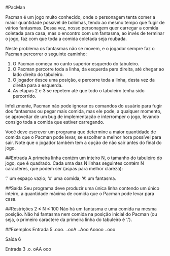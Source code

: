 #PacMan

Pacman é um jogo muito conhecido, onde o personagem tenta comer a maior quantidade possível de bolinhas, tendo ao mesmo tempo que fugir de vários fantasmas. Dessa vez, nosso personagem quer carregar a comida coletada para casa, mas o encontro com um fantasma, ao invés de terminar o jogo, faz com que toda a comida coletada seja roubada.

Neste problema os fantasmas não se movem, e o jogador sempre faz o Pacman percorrer o seguinte caminho:
1. O Pacman começa no canto superior esquerdo do tabuleiro.
2. O Pacman percorre toda a linha, da esquerda para direita, até chegar ao lado direito do tabuleiro.
3. O jogador desce uma posição, e percorre toda a linha, desta vez da direita para a esquerda.
4. As etapas 2 e 3 se repetem até que todo o tabuleiro tenha sido percorrido.

Infelizmente, Pacman não pode ignorar os comandos do usuário para fugir dos fantasmas ou pegar mais comida, mas ele pode, a qualquer momento, se aproveitar de um bug de implementação e interromper o jogo, levando consigo toda a comida que estiver carregando.

Você deve escrever um programa que determine a maior quantidade de comida que o Pacman pode levar, se escolher a melhor hora possível para sair. Note que o jogador também tem a opção de não sair antes do final do jogo.


##Entrada
A primeira linha contém um inteiro N, o tamanho do tabuleiro do jogo, que é quadrado. Cada uma das N linhas seguintes contém N caracteres, que podem ser (aspas para melhor clareza):

‘.’ um espaço vazio;
‘o’ uma comida;
‘A’ um fantasma.

##Saída
Seu programa deve produzir uma única linha contendo um único inteiro, a quantidade máxima de comida que o Pacman pode levar para casa.


##Restrições
2 ≤ N ≤ 100
Não há um fantasma e uma comida na mesma posição.
Não há fantasma nem comida na posição inicial do Pacman (ou seja, o primeiro caractere da primeira linha do tabuleiro é ‘.’).


##Exemplos
Entrada
5
.ooo.
..ooA
..Aoo
Aoooo
..ooo

Saída
6

Entrada
3
.o.
oAA
ooo